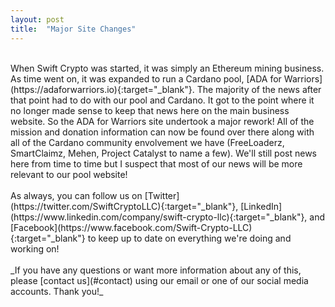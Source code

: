 ```yaml
---
layout: post
title:  "Major Site Changes"
---
```

<br> 
When Swift Crypto was started, it was simply an Ethereum mining business.  As time went on, it was expanded to run a Cardano pool, [ADA for Warriors](https://adaforwarriors.io){:target="_blank"}.  The majority of the news after that point had to do with our pool and Cardano.  It got to the point where it no longer made sense to keep that news here on the main business website.  So the ADA for Warriors site undertook a major rework!  All of the mission and donation information can now be found over there along with all of the Cardano community envolvement we have (FreeLoaderz, SmartClaimz, Mehen, Project Catalyst to name a few).  We'll still post news here from time to time but I suspect that most of our news will be more relevant to our pool website! 
<br><br> 
As always, you can follow us on [Twitter](https://twitter.com/SwiftCryptoLLC){:target="_blank"}, [LinkedIn](https://www.linkedin.com/company/swift-crypto-llc){:target="_blank"}, and [Facebook](https://www.facebook.com/Swift-Crypto-LLC){:target="_blank"} to keep up to date on everything we're doing and working on!
<br><br> 
_If you have any questions or want more information about any of this, please [contact us](#contact) using our email or one of our social media accounts.  Thank you!_